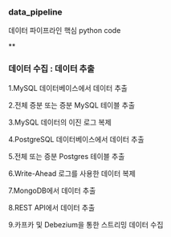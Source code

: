 ### data_pipeline
데이터 파이프라인 핵심 python code

**

### 데이터 수집 : 데이터 추출
1.MySQL 데이터베이스에서 데이터 추출

2.전체 증분 또는 증분 MySQL 테이블 추출

3.MySQL 데이터의 이진 로그 복제

4.PostgreSQL 데이터베이스에서 데이터 추출

5.전체 또는 증분 Postgres 테이블 추출

6.Write-Ahead 로그를 사용한 데이터 복제

7.MongoDB에서 데이터 추출

8.REST API에서 데이터 추출

9.카프카 및 Debezium을 통한 스트리밍 데이터 수집

